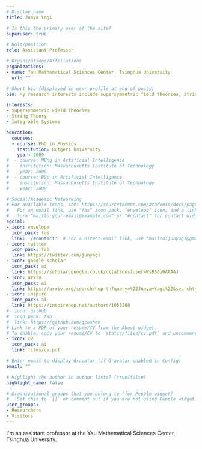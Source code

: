 ```yaml
---
# Display name
title: Junya Yagi

# Is this the primary user of the site?
superuser: true

# Role/position
role: Assistant Professor

# Organizations/Affiliations
organizations:
- name: Yau Mathematical Sciences Center, Tsinghua University
  url: ""

# Short bio (displayed in user profile at end of posts)
bio: My research interests include supersymmetric field theories, string theory and integrable systems.

interests:
- Supersymmetric Field Theories
- String Theory
- Integrable Systems

education:
  courses:
  - course: PhD in Physics
    institution: Rutgers University
    year: 2009
#  - course: MEng in Artificial Intelligence
#    institution: Massachusetts Institute of Technology
#    year: 2009
#  - course: BSc in Artificial Intelligence
#    institution: Massachusetts Institute of Technology
#    year: 2008

# Social/Academic Networking
# For available icons, see: https://sourcethemes.com/academic/docs/page-builder/#icons
#   For an email link, use "fas" icon pack, "envelope" icon, and a link in the
#   form "mailto:your-email@example.com" or "#contact" for contact widget.
social:
- icon: envelope
  icon_pack: fas
  link: '/#contact'  # For a direct email link, use "mailto:junyagi@gmail.com".
- icon: twitter
  icon_pack: fab
  link: https://twitter.com/junyagi
- icon: google-scholar
  icon_pack: ai
  link: https://scholar.google.co.uk/citations?user=WsB5Gz0AAAAJ
- icon: arxiv
  icon_pack: ai
  link: https://arxiv.org/search/hep-th?query=%22Junya+Yagi%22&searchtype=author
- icon: inspire
  icon_pack: ai
  link: https://inspirehep.net/authors/1056268
#- icon: github
#  icon_pack: fab
#  link: https://github.com/gcushen
# Link to a PDF of your resume/CV from the About widget.
# To enable, copy your resume/CV to `static/files/cv.pdf` and uncomment the lines below.
- icon: cv
  icon_pack: ai
  link: files/cv.pdf

# Enter email to display Gravatar (if Gravatar enabled in Config)
email: ""

# Highlight the author in author lists? (true/false)
highlight_name: false

# Organizational groups that you belong to (for People widget)
#   Set this to `[]` or comment out if you are not using People widget.
user_groups:
- Researchers
- Visitors
---
```


I'm an assistant professor at the Yau Mathematical Sciences Center, Tsinghua University. 
